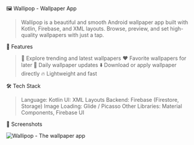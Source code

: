 🖼️ Wallipop - Wallpaper App

>Wallipop is a beautiful and smooth Android wallpaper app built with Kotlin, Firebase, and XML layouts. Browse, preview, and set high-quality wallpapers with just a tap.

🚀 Features

>🎨 Explore trending and latest wallpapers
>❤️ Favorite wallpapers for later
>🔄 Daily wallpaper updates 
>⬇️ Download or apply wallpaper directly
>🔥 Lightweight and fast

🛠️ Tech Stack

>Language: Kotlin
>UI: XML Layouts
>Backend: Firebase (Firestore, Storage)
>Image Loading: Glide / Picasso
>Other Libraries: Material Components, Firebase UI

📸 Screenshots

![Wallipop - The wallpaper app](https://github.com/user-attachments/assets/fa8135c0-3442-43c8-a681-fb1970d0ad47)
